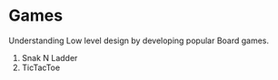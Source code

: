 # Games
Understanding Low level design by developing popular Board games.
1. Snak N Ladder
2. TicTacToe
